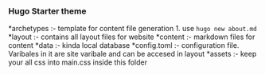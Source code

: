 ### Hugo Starter theme
  *archetypes :- template for content file generation
                1. use `hugo new about.md`
  *layout :- contains all layout files for website
  *content :- markdown files for content
  *data :- kinda local database
  *config.toml :- configuration file. Varibales in it are site varibale and can be accesed in layout 
  *assets :- keep your all css into main.css inside this folder
             
